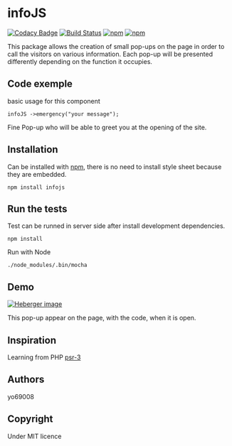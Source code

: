 # infoJS
[![Codacy Badge](https://api.codacy.com/project/badge/Grade/c1007ba54f34416eb665c54c16f5aa3d)](https://www.codacy.com/app/yo69008/infoJS?utm_source=github.com&amp;utm_medium=referral&amp;utm_content=Yo69008/infoJS&amp;utm_campaign=Badge_Grade) [![Build Status](https://travis-ci.org/yo69008/infojs.svg?branch=master)](https://travis-ci.org/yo69008/infojs)
[![npm](https://img.shields.io/npm/l/infojs.svg)](https://raw.githubusercontent.com/yo69008/infoJS/master/LICENSE) [![npm](https://img.shields.io/npm/v/infojs.svg)](https://www.npmjs.com/package/infojs)

This package allows the creation of small pop-ups on the page in order to call the visitors on various information.
Each pop-up will be presented differently depending on the function it occupies.

## Code exemple
basic usage for this component

```JS
infoJS ->emergency("your message");
```
Fine Pop-up who will be able to greet you at the opening of the site.

## Installation
Can be installed with [npm](https://www.npmjs.com/package/infojs), there is no need to install style sheet because they are embedded.
```
npm install infojs
```

## Run the tests

Test can be runned in server side after install development dependencies.
```
npm install
```
Run with Node
```
./node_modules/.bin/mocha
```

## Demo

<a href="https://www.hostingpics.net/viewer.php?id=628235infojs.png"><img src="https://img4.hostingpics.net/thumbs/mini_628235infojs.png" alt="Heberger image" /></a>

This pop-up appear on the page, with the code, when it is open.

## Inspiration
Learning from PHP [psr-3](http://www.php-fig.org/psr/psr-3/)

## Authors

yo69008

## Copyright
Under MIT licence
